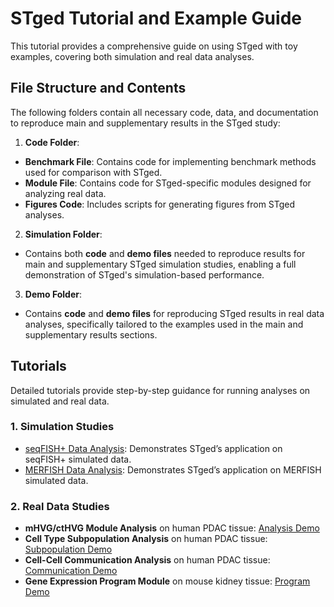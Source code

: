 # STged Tutorial and Example Guide

This tutorial provides a comprehensive guide on using STged with toy examples, covering both simulation and real data analyses.

## File Structure and Contents
The following folders contain all necessary code, data, and documentation to reproduce main and supplementary results in the STged study:

1. **Code Folder**:
- **Benchmark File**: Contains code for implementing benchmark methods used for comparison with STged.
- **Module File**: Contains code for STged-specific modules designed for analyzing real data.
- **Figures Code**: Includes scripts for generating figures from STged analyses.

2. **Simulation Folder**:
- Contains both **code** and **demo files** needed to reproduce results for main and supplementary STged simulation studies, enabling a full demonstration of STged's simulation-based performance.

3. **Demo Folder**:
- Contains **code** and **demo files** for reproducing STged results in real data analyses, specifically tailored to the examples used in the main and supplementary results sections.

## Tutorials
Detailed tutorials provide step-by-step guidance for running analyses on simulated and real data.

### 1. Simulation Studies
- [seqFISH+ Data Analysis](https://htmlpreview.github.io/?https://github.com/TJJjiajuan/STged_example/blob/main/Simulation/Demo-Simulation_result_FISH+.html): Demonstrates STged’s application on seqFISH+ simulated data.
- [MERFISH Data Analysis](https://htmlpreview.github.io/?https://github.com/TJJjiajuan/STged_example/blob/main/Simulation/Demo-Simulation_result_merfish.html): Demonstrates STged’s application on MERFISH simulated data.

### 2. Real Data Studies
- **mHVG/ctHVG Module Analysis** on human PDAC tissue: [Analysis Demo](https://htmlpreview.github.io/?https://github.com/TJJjiajuan/STged_example/blob/main/demo_files/demo_PDACA_STged_mHVG.html)
- **Cell Type Subpopulation Analysis** on human PDAC tissue: [Subpopulation Demo](https://htmlpreview.github.io/?https://github.com/TJJjiajuan/STged_example/blob/main/demo_files/demo_PDACA_STged_subpopulation.html)
- **Cell-Cell Communication Analysis** on human PDAC tissue: [Communication Demo](https://htmlpreview.github.io/?https://github.com/TJJjiajuan/STged_example/blob/main/demo_files/demo_PDAC_STged_CC.html)
- **Gene Expression Program Module** on mouse kidney tissue: [Program Demo](https://htmlpreview.github.io/?https://github.com/TJJjiajuan/STged_example/blob/main/demo_files/demo_kidney_STged_downanalysis.html)
